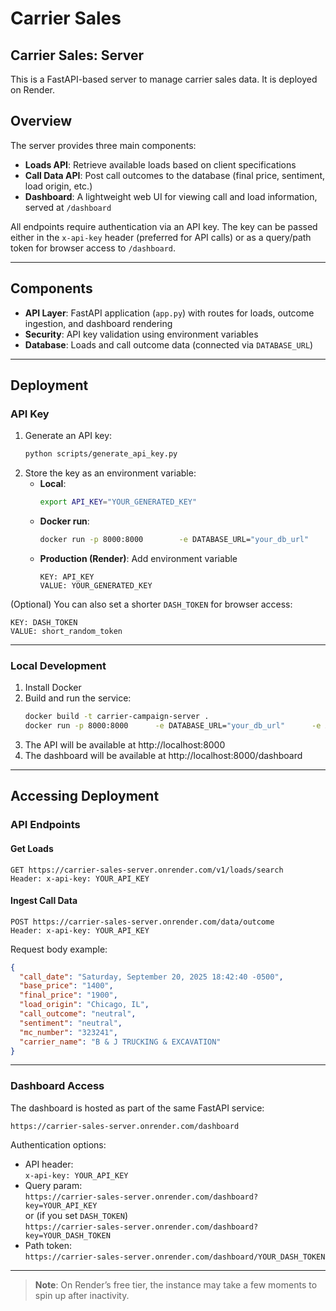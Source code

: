 # Carrier Sales

## Carrier Sales: Server

This is a FastAPI-based server to manage carrier sales data. It is deployed on Render.

## Overview

The server provides three main components:

- **Loads API**: Retrieve available loads based on client specifications  
- **Call Data API**: Post call outcomes to the database (final price, sentiment, load origin, etc.)  
- **Dashboard**: A lightweight web UI for viewing call and load information, served at `/dashboard`

All endpoints require authentication via an API key. The key can be passed either in the `x-api-key` header (preferred for API calls) or as a query/path token for browser access to `/dashboard`.

---

## Components

- **API Layer**: FastAPI application (`app.py`) with routes for loads, outcome ingestion, and dashboard rendering  
- **Security**: API key validation using environment variables  
- **Database**: Loads and call outcome data (connected via `DATABASE_URL`)  

---

## Deployment

### API Key

1. Generate an API key:
   ```bash
   python scripts/generate_api_key.py
   ```
2. Store the key as an environment variable:
   - **Local**:  
     ```bash
     export API_KEY="YOUR_GENERATED_KEY"
     ```
   - **Docker run**:  
     ```bash
     docker run -p 8000:8000        -e DATABASE_URL="your_db_url"        -e API_KEY="YOUR_GENERATED_KEY"        carrier-campaign-server
     ```
   - **Production (Render)**: Add environment variable  
     ```
     KEY: API_KEY
     VALUE: YOUR_GENERATED_KEY
     ```

(Optional) You can also set a shorter `DASH_TOKEN` for browser access:
```
KEY: DASH_TOKEN
VALUE: short_random_token
```

---

### Local Development

1. Install Docker  
2. Build and run the service:  
   ```bash
   docker build -t carrier-campaign-server .
   docker run -p 8000:8000      -e DATABASE_URL="your_db_url"      -e API_KEY="YOUR_GENERATED_KEY"      carrier-campaign-server
   ```
3. The API will be available at http://localhost:8000  
4. The dashboard will be available at http://localhost:8000/dashboard  

---

## Accessing Deployment

### API Endpoints

#### Get Loads
```http
GET https://carrier-sales-server.onrender.com/v1/loads/search
Header: x-api-key: YOUR_API_KEY
```

#### Ingest Call Data
```http
POST https://carrier-sales-server.onrender.com/data/outcome
Header: x-api-key: YOUR_API_KEY
```

Request body example:
```json
{
  "call_date": "Saturday, September 20, 2025 18:42:40 -0500",
  "base_price": "1400",
  "final_price": "1900",
  "load_origin": "Chicago, IL",
  "call_outcome": "neutral",
  "sentiment": "neutral",
  "mc_number": "323241",
  "carrier_name": "B & J TRUCKING & EXCAVATION"
}
```

---

### Dashboard Access

The dashboard is hosted as part of the same FastAPI service:  
```
https://carrier-sales-server.onrender.com/dashboard
```

Authentication options:
- API header:  
  `x-api-key: YOUR_API_KEY`
- Query param:  
  `https://carrier-sales-server.onrender.com/dashboard?key=YOUR_API_KEY`  
  or (if you set `DASH_TOKEN`)  
  `https://carrier-sales-server.onrender.com/dashboard?key=YOUR_DASH_TOKEN`
- Path token:  
  `https://carrier-sales-server.onrender.com/dashboard/YOUR_DASH_TOKEN`

---

> **Note**: On Render’s free tier, the instance may take a few moments to spin up after inactivity.
